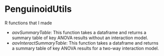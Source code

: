 # PenguinoidUtils
R functions that I made
* *aovSummaryTable*: This function takes a dataframe and returns a summary 
table of key ANOVA results without an interaction model.
* *aovInteractSummaryTable*: This function takes a dataframe and returns a
summary table of key ANOVA results for a two-way interaction model.
